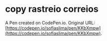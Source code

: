 # copy rastreio correios

A Pen created on CodePen.io. Original URL: [https://codepen.io/sofiaslima/pen/KKbXmpw](https://codepen.io/sofiaslima/pen/KKbXmpw).

